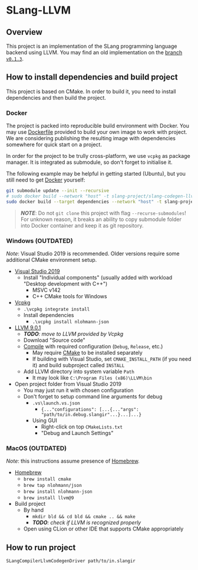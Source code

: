 ﻿# SLang-LLVM

## Overview

This project is an implementation of the SLang programming language backend using LLVM.
You may find an old implementation on the [branch `v0.1.3`](../../tree/v0.1.3).

## How to install dependencies and build project

This project is based on CMake. In order to build it, you need to install dependencies and then build the project.

### Docker

The project is packed into reproducible build environment with Docker.
You may use [Dockerfile](Dockerfile) provided to build your own image to work with project.
We are considering publishing the resulting image with dependencies somewhere for quick start on a project.

In order for the project to be trully cross-platform, we use `vcpkg` as package manager.
It is integrated as submodule, so don't forget to initialise it.

The following example may be helpful in getting started (Ubuntu), but you still need to get [Docker](https://docs.docker.com/engine/install/ubuntu/) yourself:

```bash
git submodule update --init --recursive
# sudo docker build --network "host" -t slang-project/slang-codegen-llvm:0.2.0 .
sudo docker build --target dependencies --network "host" -t slang-project/slang-codegen-llvm-deps:0.2.0 .
```

> _**NOTE**_: Do not `git clone` this project with flag `--recurse-submodules`! For unknown reason, it breaks an ability to copy submodule folder into Docker container and keep it as git repository.

### Windows (OUTDATED)

_Note_: Visual Studio 2019 is recommended. Older versions require some additional CMake environment setup.

* [Visual Studio 2019](https://visualstudio.microsoft.com/vs)
    * Install "Individual components" (usually added with workload "Desktop development with C++")
        * MSVC v142
        * C++ CMake tools for Windows
* [Vcpkg](https://github.com/Microsoft/vcpkg)
    * `.\vcpkg integrate install`
    * Install dependencies
        * `.\vcpkg install nlohmann-json`
* [LLVM 9.0.1](https://github.com/llvm/llvm-project/releases/tag/llvmorg-9.0.1)
    * _**TODO**: move to LLVM provided by Vcpkg_
    * Download "Source code"
    * [Compile](https://llvm.org/docs/CMake.html#embedding-llvm-in-your-project) with required configuration (`Debug`, `Release`, etc.)
        * May require [CMake](https://cmake.org/download) to be installed separately
        * If building with Visual Studio, set `CMAKE_INSTALL_PATH` (if you need it) and build subproject called `INSTALL`
    * Add LLVM directory into system variable `Path`
        * It may look like `C:\Program Files (x86)\LLVM\bin`
* Open project folder from Visual Studio 2019
    * You may just run it with chosen configuration
    * Don't forget to setup command line arguments for debug
        * `.vs\launch.vs.json`
            * `{..."configurations": [...{..."args": "path/to/in.debug.slangir"...}...]...}`
        * Using GUI
            * Right-click on top `CMakeLists.txt`
            * "Debug and Launch Settings"

### MacOS (OUTDATED)

_Note_: this instructions assume presence of [Homebrew](https://brew.sh).

* [Homebrew](https://brew.sh/#install)
    * `brew install cmake`
    * `brew tap nlohmann/json`
    * `brew install nlohmann-json`
    * `brew install llvm@9`
* Build project
    * By hand
        * `mkdir bld && cd bld && cmake .. && make`
        * _**TODO**: check if LLVM is recognized properly_
    * Open using CLion or other IDE that supports CMake appropriately

## How to run project

`SLangCompilerLlvmCodegenDriver path/to/in.slangir`
